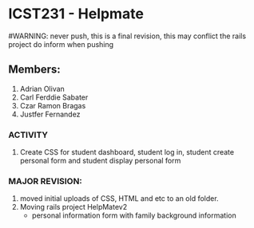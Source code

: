 # ICST231 - Helpmate
#WARNING: never push, this is a final revision, this may conflict the rails project do inform when pushing
## Members:
1. Adrian Olivan
2. Carl Ferddie Sabater
3. Czar Ramon Bragas
4. Justfer Fernandez

### ACTIVITY
1. Create CSS for student dashboard, student log in, student create personal form and student display personal form 
### MAJOR REVISION:

1. moved initial uploads of CSS, HTML and etc to an old folder.
2. Moving rails project HelpMatev2 
	* personal information form with family background information
